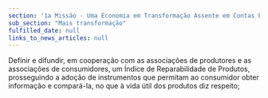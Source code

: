 ```yaml
---
section: '1a Missão - Uma Economia em Transformação Assente em Contas Equilibradas'
sub_section: "Mais transformação"
fulfilled_date: null
links_to_news_articles: null
---
```


Definir e difundir, em cooperação com as associações de produtores e as associações de consumidores, um Índice de Reparabilidade de Produtos, prosseguindo a adoção de instrumentos que permitam ao consumidor obter informação e compará-la, no que à vida útil dos produtos diz respeito;